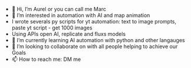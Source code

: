 - 👋 Hi, I’m Aurel or you can call me Marc
- 👀 I’m interested in automation with AI and map animation
-  I wrote severals py scripts for yt automation: text to image prompts, paste yt script - get 1000 images
-  Using APIs open AI, replicate and fluxs models  
- 🌱 I’m currently learning AI automation with python and other langauges
- 💞️ I’m looking to collaborate on with all people helping to achieve our Goals
- 📫 How to reach me: DM me


<!---
Aurelzipcode91001/Aurelzipcode91001 is a ✨ special ✨ repository because its `README.md` (this file) appears on your GitHub profile.
You can click the Preview link to take a look at your changes.
--->
